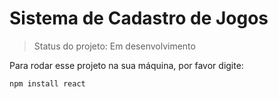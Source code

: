 <h1> Sistema de Cadastro de Jogos </h1>

> Status do projeto: Em desenvolvimento

Para rodar esse projeto na sua máquina, por favor digite: 

```'
npm install react 
```
